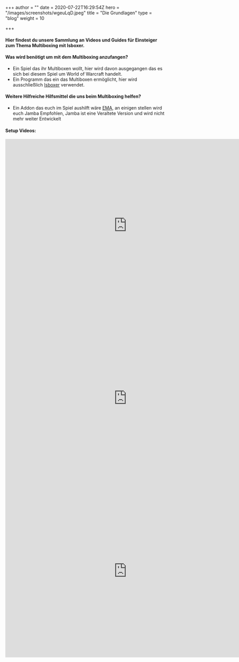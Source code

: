 +++
author = ""
date = 2020-07-22T16:29:54Z
hero = "/images/screenshots/wgeuLqD.jpeg"
title = "Die Grundlagen"
type = "blog"
weight = 10

+++
#### Hier findest du unsere Sammlung an Videos und Guides für Einsteiger zum Thema Multiboxing mit Isboxer.

#### 

#### Was wird benötigt um mit dem Multiboxing anzufangen?

* Ein Spiel das ihr Multiboxen wollt, hier wird davon ausgegangen das es sich bei diesem Spiel um World of Warcraft handelt.
* Ein Programm das ein das Multiboxen ermöglicht, hier wird ausschließlich [Isboxer](https://isboxer.com/) verwendet.

#### Weitere Hilfreiche Hilfsmittel die uns beim Multiboxing helfen?

* Ein Addon das euch im Spiel aushilft wäre [EMA](https://www.curseforge.com/wow/addons/ema), an einigen stellen wird euch Jamba Empfohlen, Jamba ist eine Veraltete Version und wird nicht mehr weiter Entwickelt

#### Setup Videos:

<iframe title="Seancool Setup" width="760" height="540" src="https://www.youtube.com/embed/V-3b3GyVZsM" frameborder="0" allow="accelerometer; autoplay; encrypted-media" allowfullscreen></iframe>

<iframe title="Termi Setup part1" width="760" height="540" src="https://www.youtube.com/embed/2V9tXIgRqZE" frameborder="0" allow="accelerometer; autoplay; encrypted-media" allowfullscreen></iframe>

<iframe title="Termi Setup part2" width="760" height="540" src="https://www.youtube.com/embed/w6CcpfHyg2Y" frameborder="0" allow="accelerometer; autoplay; encrypted-media" allowfullscreen></iframe>